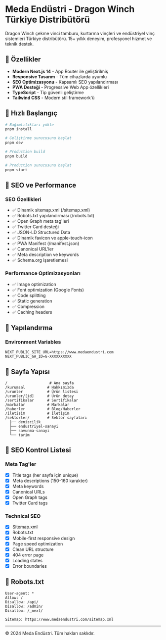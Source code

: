 # Meda Endüstri - Dragon Winch Türkiye Distribütörü

Dragon Winch çekme vinci tamburu, kurtarma vinçleri ve endüstriyel vinç sistemleri Türkiye distribütörü. 15+ yıllık deneyim, profesyonel hizmet ve teknik destek.

## 🌟 Özellikler

- **Modern Next.js 14** - App Router ile geliştirilmiş
- **Responsive Tasarım** - Tüm cihazlarda uyumlu
- **SEO Optimizasyonu** - Kapsamlı SEO yapılandırması
- **PWA Desteği** - Progressive Web App özellikleri
- **TypeScript** - Tip güvenli geliştirme
- **Tailwind CSS** - Modern stil framework'ü

## 🚀 Hızlı Başlangıç

```bash
# Bağımlılıkları yükle
pnpm install

# Geliştirme sunucusunu başlat
pnpm dev

# Production build
pnpm build

# Production sunucusunu başlat
pnpm start
```

## 📱 SEO ve Performance

### SEO Özellikleri
- ✅ Dinamik sitemap.xml (/sitemap.xml)
- ✅ Robots.txt yapılandırması (/robots.txt)
- ✅ Open Graph meta tag'leri
- ✅ Twitter Card desteği
- ✅ JSON-LD Structured Data
- ✅ Dinamik favicon ve apple-touch-icon
- ✅ PWA Manifest (/manifest.json)
- ✅ Canonical URL'ler
- ✅ Meta description ve keywords
- ✅ Schema.org işaretlemesi

### Performance Optimizasyonları
- ✅ Image optimization
- ✅ Font optimization (Google Fonts)
- ✅ Code splitting
- ✅ Static generation
- ✅ Compression
- ✅ Caching headers

## 🔧 Yapılandırma

### Environment Variables

```env
NEXT_PUBLIC_SITE_URL=https://www.medaendustri.com
NEXT_PUBLIC_GA_ID=G-XXXXXXXXXX
```

## 📄 Sayfa Yapısı

```
/                   # Ana sayfa
/kurumsal          # Hakkımızda
/urunler           # Ürün listesi
/urunler/[id]      # Ürün detay
/sertifikalar      # Sertifikalar
/markalar          # Markalar
/haberler          # Blog/Haberler
/iletisim          # İletişim
/sektorler/        # Sektör sayfaları
  ├── denizcilik
  ├── endustriyel-sanayi
  ├── savunma-sanayi
  └── tarim
```

## 🎯 SEO Kontrol Listesi

### Meta Tag'ler
- [x] Title tags (her sayfa için unique)
- [x] Meta descriptions (150-160 karakter)
- [x] Meta keywords
- [x] Canonical URLs
- [x] Open Graph tags
- [x] Twitter Card tags

### Technical SEO
- [x] Sitemap.xml
- [x] Robots.txt
- [x] Mobile-first responsive design
- [x] Page speed optimization
- [x] Clean URL structure
- [x] 404 error page
- [x] Loading states
- [x] Error boundaries

## 🤖 Robots.txt

```
User-agent: *
Allow: /
Disallow: /api/
Disallow: /admin/
Disallow: /_next/

Sitemap: https://www.medaendustri.com/sitemap.xml
```

---

© 2024 Meda Endüstri. Tüm hakları saklıdır.
